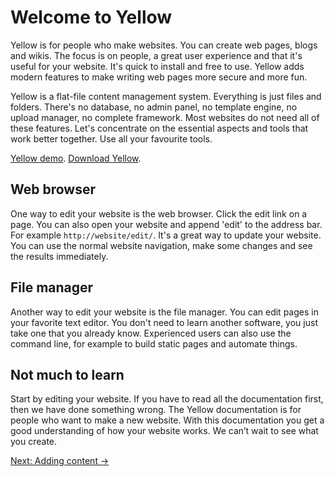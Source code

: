 Welcome to Yellow
=================
Yellow is for people who make websites. You can create web pages, blogs and wikis. The focus is on people, a great user experience and that it's useful for your website. It's quick to install and free to use. Yellow adds modern features to make writing web pages more secure and more fun.

Yellow is a flat-file content management system. Everything is just files and folders. There's no database, no admin panel, no template engine, no upload manager, no complete framework. Most websites do not need all of these features. Let's concentrate on the essential aspects and tools that work better together. Use all your favourite tools.

[Yellow demo](http://demo.datenstrom.se/). [Download Yellow](https://github.com/markseu/yellowcms).

Web browser
-----------
One way to edit your website is the web browser. Click the edit link on a page. You can also open your website and append 'edit' to the address bar. For example `http://website/edit/`. It's a great way to update your website. You can use the normal website navigation, make some changes and see the results immediately.

File manager
------------
Another way to edit your website is the file manager. You can edit pages in your favorite text editor. You don't need to learn another software, you just take one that you already know. Experienced users can also use the command line, for example to build static pages and automate things.

Not much to learn
-----------------
Start by editing your website. If you have to read all the documentation first, then we have done something wrong. The Yellow documentation is for people who want to make a new website. With this documentation you get a good understanding of how your website works. We can’t wait to see what you create.

[Next: Adding content →](content.md)